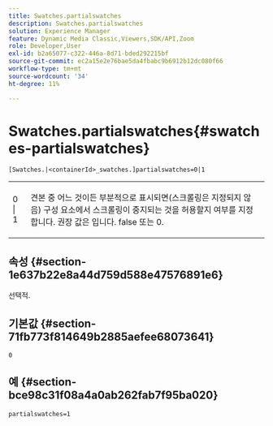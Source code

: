 ```yaml
---
title: Swatches.partialswatches
description: Swatches.partialswatches
solution: Experience Manager
feature: Dynamic Media Classic,Viewers,SDK/API,Zoom
role: Developer,User
exl-id: b2a65077-c322-446a-8d71-bded292215bf
source-git-commit: ec2a15e2e76bae5da4fbabc9b6912b12dc080f66
workflow-type: tm+mt
source-wordcount: '34'
ht-degree: 11%

---
```


# Swatches.partialswatches{#swatches-partialswatches}

`[Swatches.|<containerId>_swatches.]partialswatches=0|1`

<table id="table_4B8CEC134277403A840A050BD8C8CE2B"> 
 <tbody> 
  <tr> 
   <td> <p> <span class="codeph"> 0 | 1</span> </p> </td> 
   <td> <p> 견본 중 어느 것이든 부분적으로 표시되면(스크롤링은 지정되지 않음) 구성 요소에서 스크롤링이 중지되는 것을 허용할지 여부를 지정합니다. 권장 값은 입니다. <span class="codeph"> false</span> 또는 <span class="codeph"> 0</span>. </p> </td> 
  </tr> 
 </tbody> 
</table>

## 속성 {#section-1e637b22e8a44d759d588e47576891e6}

선택적.

## 기본값 {#section-71fb773f814649b2885aefee68073641}

`0`

## 예 {#section-bce98c31f08a4a0ab262fab7f95ba020}

`partialswatches=1`
